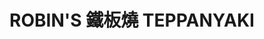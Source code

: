 ---
title: "ROBIN'S 鐵板燒 TEPPANYAKI"
description: "ROBIN'S 鐵板燒 TEPPANYAKI"
layout: shop
keywords:
  - 美食競賽
  - 台灣美食
  - 美食精選
datePublished: "2025-06-30"
dateModified: "2025-07-07"
city: "台北市"
district: "中山區"
address: "台北市中山區中山北路二段39巷3號2樓"
phone: "0225238000#3930"
geo: "25.054178942666436, 121.52425337420513"
google_map: "https://maps.app.goo.gl/3FzsW8bTLDFBvoqL8"
footinder: "https://footinder.com.tw/%e5%8f%b0%e5%8c%97%e5%b8%82%e4%b8%ad%e5%b1%b1%e5%8d%80/52597/"
official: "https://www.regenttaiwan.com/dining/robins-teppanyaki"
award:
  - name: "500盤"
    year: "2024"
    entries:
      - dishes:
          - "西班牙伊比利豚上蓋肉"

---